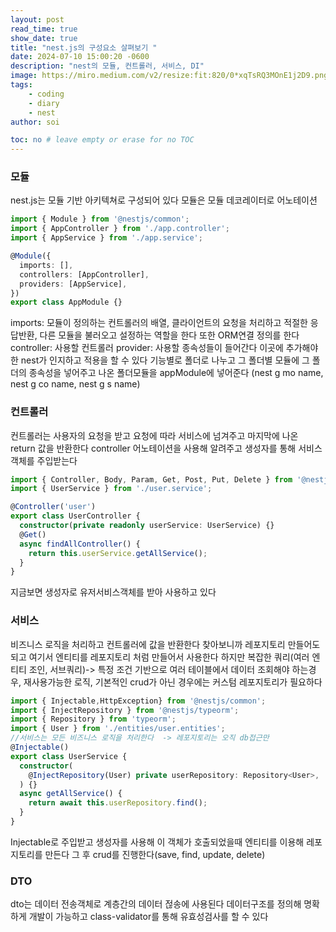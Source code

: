 ```yaml
---
layout: post
read_time: true
show_date: true
title: "nest.js의 구성요소 살펴보기 "
date: 2024-07-10 15:00:20 -0600
description: "nest의 모듈, 컨트롤러, 서비스, DI"
image: https://miro.medium.com/v2/resize:fit:820/0*xqTsRQ3MOnE1j2D9.png
tags: 
    - coding
    - diary
    - nest
author: soi

toc: no # leave empty or erase for no TOC
---
```

### 모듈
nest.js는 모듈 기반 아키텍쳐로 구성되어 있다 
모듈은 모듈 데코레이터로 어노테이션
``` typescript
import { Module } from '@nestjs/common';
import { AppController } from './app.controller';
import { AppService } from './app.service';

@Module({
  imports: [],
  controllers: [AppController],
  providers: [AppService],
})
export class AppModule {}
```
imports: 모듈이 정의하는 컨트롤러의 배열, 클라이언트의 요청을 처리하고 적절한 응답반환, 
         다른 모듈을 불러오고 설정하는 역할을 한다 
         또한 ORM연결 정의를 한다 
controller: 사용할 컨트롤러
provider: 사용할 종속성들이 들어간다 
이곳에 추가해야한 nest가 인지하고 적용을 할 수 있다 
기능별로 폴더로 나누고 그 폴더별 모듈에 그 폴더의 종속성을 넣어주고 나온 폴더모듈을 appModule에 넣어준다 
(nest g mo name, nest g co name, nest g s name)

### 컨트롤러 
컨트롤러는 사용자의 요청을 받고 요청에 따라 서비스에 넘겨주고 마지막에 나온 return 값을 반환한다 
controller 어노테이션을 사용해 알려주고 생성자를 통해 서비스객체를 주입받는다 
``` typeScript
import { Controller, Body, Param, Get, Post, Put, Delete } from '@nestjs/common';
import { UserService } from './user.service';

@Controller('user')
export class UserController {
  constructor(private readonly userService: UserService) {}
  @Get()
  async findAllController() {
    return this.userService.getAllService();
  }
}
```
지금보면 생성자로 유저서비스객체를 받아 사용하고 있다 

### 서비스 
비즈니스 로직을 처리하고 컨트롤러에 값을 반환한다 
찾아보니까 레포지토리 만들어도 되고 여기서 엔티티를 레포지토리 처럼 만들어서 사용한다 
하지만 복잡한 쿼리(여러 엔티티 조인, 서브쿼리)-> 특정 조건 기반으로 여러 테이블에서 데이터 조회해야 하는경우, 
재사용가능한 로직, 기본적인 crud가 아닌 경우에는 커스텀 레포지토리가 필요하다

```typeScript
import { Injectable,HttpException} from '@nestjs/common';
import { InjectRepository } from '@nestjs/typeorm';
import { Repository } from 'typeorm';
import { User } from './entities/user.entities';
//서비스는 모든 비즈니스 로직을 처리한다  -> 레포지토리는 오직 db접근만
@Injectable()
export class UserService {
  constructor(
    @InjectRepository(User) private userRepository: Repository<User>,
  ) {}
  async getAllService() {
    return await this.userRepository.find();
  }
}
```
Injectable로 주입받고 생성자를 사용해 이 객체가 호출되었을때 엔티티를 이용해 레포지토리를 만든다 
그 후 crud를 진행한다(save, find, update, delete)

### DTO
dto는 데이터 전송객체로 계층간의 데이터 젆송에 사용된다 
데이터구조를 정의해 명확하게 개발이 가능하고 class-validator를 통해 유효성검사를 할 수 있다 





